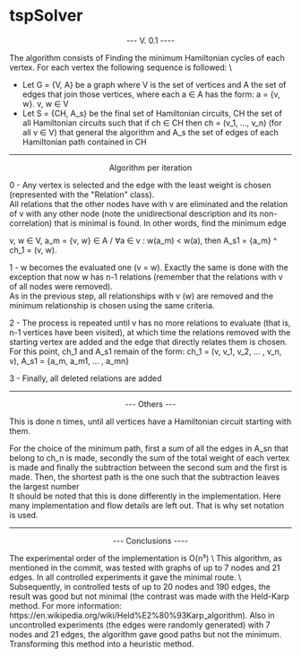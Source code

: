 # tspSolver
<p align="center"> --- V. 0.1 ---- </p>
The algorithm consists of Finding the minimum Hamiltonian cycles of each vertex. For each vertex the following sequence is followed: \

- Let G = {V, A} be a graph where V is the set of vertices and A the set of edges that join those vertices, where each a ∈ A has the form: a = {v, w}. v, w ∈ V
- Let S = {CH, A_s} be the final set of Hamiltonian circuits, CH the set of all Hamiltonian circuits such that if ch ∈ CH then ch = (v_1, ..., v_n) (for all v ∈ V) that general the algorithm and A_s the set of edges of each Hamiltonian path contained in CH

----------------------------------------------------------

<p align="center"> Algorithm per iteration </p>

0 -
Any vertex is selected and the edge with the least weight is chosen (represented with the "Relation" class). \
All relations that the other nodes have with v are eliminated and the relation of v with any other node (note the unidirectional description and its non-correlation) that is minimal is found. In other words, find the minimum edge

v, w ∈ V, a_m = {v, w} ∈ A / ∀a ∈ v : w(a_m) < w(a), then A_s1 = {a_m} ^ ch_1 = (v, w).

1 - 
w becomes the evaluated one (v = w). Exactly the same is done with the exception that now w has n-1 relations (remember that the relations with v of all nodes were removed). \
As in the previous step, all relationships with v (w) are removed and the minimum relationship is chosen using the same criteria.

2 -
The process is repeated until v has no more relations to evaluate (that is, n-1 vertices have been visited), at which time the relations removed with the starting vertex are added and the edge that directly relates them is chosen. \
For this point, ch_1 and A_s1 remain of the form: ch_1 = (v, v_1, v_2, ... , v_n, v), A_s1 = {a_m, a_m1, ... , a_mn}

3 -
Finally, all deleted relations are added

----------------------------------------------------------

<p align="center"> --- Others --- </p>
This is done n times, until all vertices have a Hamiltonian circuit starting with them.


For the choice of the minimum path, first a sum of all the edges in A_sn that belong to ch_n is made, secondly the sum of the total weight of each vertex is made and finally the subtraction between the second sum and the first is made. Then, the shortest path is the one such that the subtraction leaves the largest number \
It should be noted that this is done differently in the implementation. Here many implementation and flow details are left out. That is why set notation is used.

-----------------------------------------------------------

<p align="center"> --- Conclusions ---- </p>
The experimental order of the implementation is O(n⁵) \
This algorithm, as mentioned in the commit, was tested with graphs of up to 7 nodes and 21 edges. In all controlled experiments it gave the minimal route. \
Subsequently, in controlled tests of up to 20 nodes and 190 edges, the result was good but not minimal (the contrast was made with the Held-Karp method. For more information: https://en.wikipedia.org/wiki/Held%E2%80%93Karp_algorithm). Also in uncontrolled experiments (the edges were randomly generated) with 7 nodes and 21 edges, the algorithm gave good paths but not the minimum. Transforming this method into a heuristic method.
